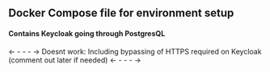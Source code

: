## Docker Compose file for environment setup

#### Contains Keycloak going through PostgresQL

<- - - - ->
Doesnt work:
Including bypassing of HTTPS required on Keycloak (comment out later if needed)
<- - - - ->
